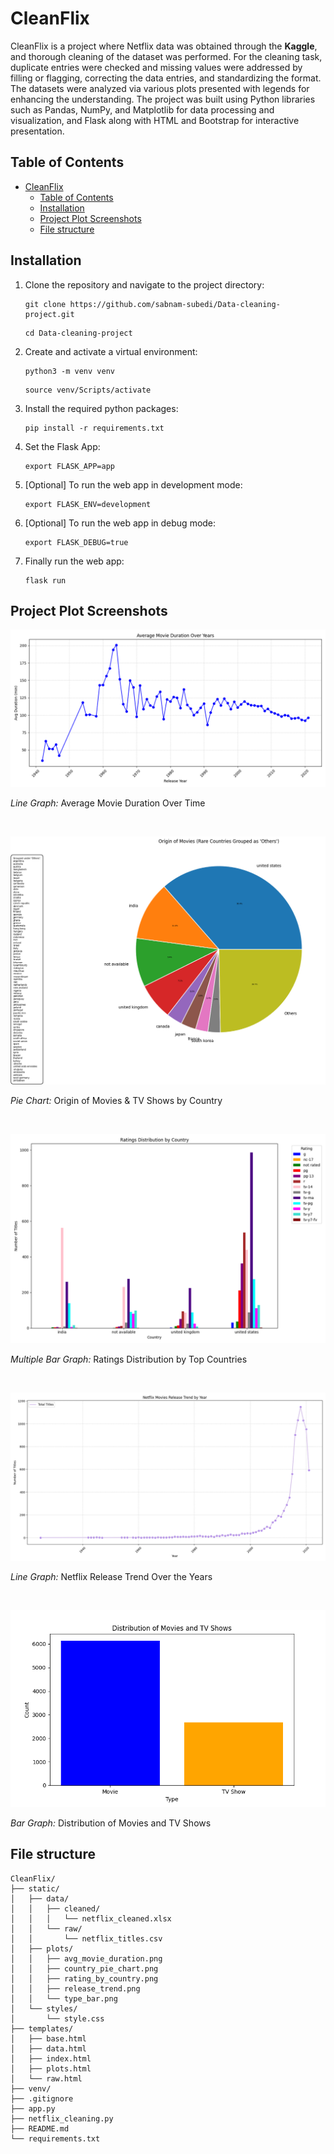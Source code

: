 # CleanFlix

CleanFlix is a project where Netflix data was obtained through the **Kaggle**, and thorough cleaning of the dataset was performed. For the cleaning task, duplicate entries were checked and missing values were addressed by filling or flagging, correcting the data entries, and standardizing the format. The datasets were analyzed via various plots presented with legends for enhancing the understanding. The project was built using Python libraries such as Pandas, NumPy, and Matplotlib for data processing and visualization, and Flask along with HTML and Bootstrap for interactive presentation.

## Table of Contents

- [CleanFlix](#cleanFlix)
  - [Table of Contents](#table-of-contents)
  - [Installation](#installation)
  - [Project Plot Screenshots](#project-plot-screenshots)
  - [File structure](#file-structure)

## Installation


1. Clone the repository and navigate to the project directory:

   ```shell
   git clone https://github.com/sabnam-subedi/Data-cleaning-project.git
   ```

   ```shell
   cd Data-cleaning-project
   ```

2. Create and activate a virtual environment:
   ```shell
   python3 -m venv venv
   ```
   ```shell
   source venv/Scripts/activate
   ```
3. Install the required python packages:

   ```shell
   pip install -r requirements.txt
   ```

4. Set the Flask App:
   ```shell
   export FLASK_APP=app
   ```
5. [Optional] To run the web app in development mode:
   ```shell
   export FLASK_ENV=development
   ```
6. [Optional] To run the web app in debug mode:
   ```shell
   export FLASK_DEBUG=true
   ```
7. Finally run the web app:
   ```shell
   flask run
   ```



## Project Plot Screenshots

![Screenshot 1](static/plots/avg_movie_duration.png)

<!-- *Line Graph* -->

_Line Graph:_ Average Movie Duration Over Time

<br />

![Screenshot 2](static/plots/country_pie_chart.png)

<!-- *Pie Chart* -->

_Pie Chart:_ Origin of Movies & TV Shows by Country

<br />

![Screenshot 3](static/plots/rating_by_country.png)

<!-- *Multiple Bar Graph* -->

_Multiple Bar Graph:_ Ratings Distribution by Top Countries

<br />

![Screenshot 4](static/plots/release_trend.png)

<!-- *Caption: Line Graph* -->

_Line Graph:_ Netflix Release Trend Over the Years

<br />

![Screenshot 5](static/plots/type_bar.png)

<!-- *Caption: Bar Graph* -->

_Bar Graph:_ Distribution of Movies and TV Shows
<br />

## File structure

```
CleanFlix/
├── static/
│   ├── data/
│   │   ├── cleaned/
│   │   │   └── netflix_cleaned.xlsx
│   │   └── raw/
│   │       └── netflix_titles.csv
│   ├── plots/
│   │   ├── avg_movie_duration.png
│   │   ├── country_pie_chart.png
│   │   ├── rating_by_country.png
│   │   ├── release_trend.png
│   │   └── type_bar.png
│   └── styles/
│       └── style.css
├── templates/
│   ├── base.html
│   ├── data.html
│   ├── index.html
│   ├── plots.html
│   └── raw.html
├── venv/
├── .gitignore
├── app.py
├── netflix_cleaning.py
├── README.md
└── requirements.txt

```
